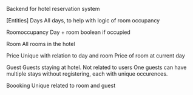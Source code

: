 Backend for hotel reservation system

[Entities]
Days
All days, to help with logic of room occupancy

Roomoccupancy
Day + room boolean if occupied

Room
All rooms in the hotel

Price
Unique with relation to day and room
Price of room at current day

Guest
Guests staying at hotel. Not related to users
One guests can have multiple stays without registering, each with unique occurences. 

Boooking 
Unique 
related to room and guest